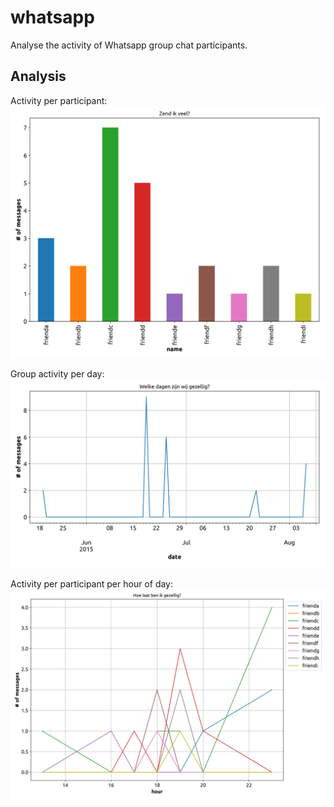 # whatsapp
Analyse the activity of Whatsapp group chat participants.

## Analysis

Activity per participant:
<img src="activity.png" alt="drawing" width="600"/>

Group activity per day:
<img src="activity_day.png" alt="drawing" width="600"/>

Activity per participant per hour of day:
<img src="activity_hour.png" alt="drawing" width="600"/>
